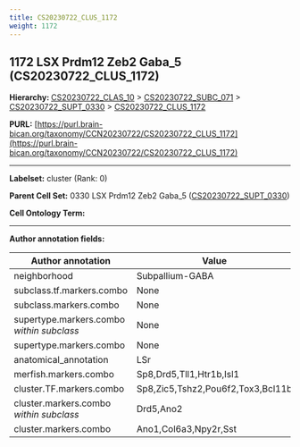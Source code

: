 ```yaml
---
title: CS20230722_CLUS_1172
weight: 1172
---
```

## 1172 LSX Prdm12 Zeb2 Gaba_5 (CS20230722_CLUS_1172)
<b>Hierarchy: </b>
[CS20230722_CLAS_10](../CS20230722_CLAS_10) >
[CS20230722_SUBC_071](../CS20230722_SUBC_071) >
[CS20230722_SUPT_0330](../CS20230722_SUPT_0330) >
[CS20230722_CLUS_1172](../CS20230722_CLUS_1172)

**PURL:** [https://purl.brain-bican.org/taxonomy/CCN20230722/CS20230722_CLUS_1172](https://purl.brain-bican.org/taxonomy/CCN20230722/CS20230722_CLUS_1172)

---


**Labelset:** cluster (Rank: 0)

**Parent Cell Set:** 0330 LSX Prdm12 Zeb2 Gaba_5 ([CS20230722_SUPT_0330](../CS20230722_SUPT_0330))



**Cell Ontology Term:** 

[MARKER GENES.]: #


---

[TRANSFERRED ANNOTATIONS.]: #


[AUTHOR ANNOTATION FIELDS.]: #


**Author annotation fields:**

| Author annotation | Value |
|-------------------|-------|
|neighborhood|Subpallium-GABA|
|subclass.tf.markers.combo|None|
|subclass.markers.combo|None|
|supertype.markers.combo _within subclass_|None|
|supertype.markers.combo|None|
|anatomical_annotation|LSr|
|merfish.markers.combo|Sp8,Drd5,Tll1,Htr1b,Isl1|
|cluster.TF.markers.combo|Sp8,Zic5,Tshz2,Pou6f2,Tox3,Bcl11b|
|cluster.markers.combo _within subclass_|Drd5,Ano2|
|cluster.markers.combo|Ano1,Col6a3,Npy2r,Sst|
